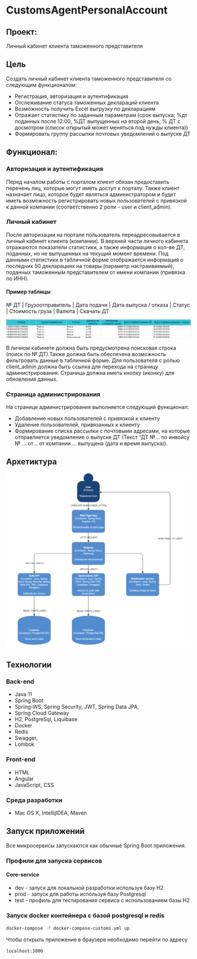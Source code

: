 # CustomsAgentPersonalAccount

## Проект:

Личный кабинет клиента таможенного представителя

## Цель

Создать личный кабинет клиента таможенного представителя со следующим функционалом:

- Регистрация, авторизация и аутентификация
- Отслеживание статуса таможенных деклараций клиента
- Возможность получить Excel выгрузку по декларациям
- Отражает статистику по заданным параметрам (срок выпуска; %дт поданных после 12:00, %ДТ выпущенных на второй день, %
  ДТ с досмотром (список открытый может меняться под нужды клиента))
- Формировать группу рассылки почтовых уведомлений о выпуске ДТ

## Функционал:

### Авторизация и аутентификация

Перед началом работы с порталом клиент обязан предоставить перечень лиц, которые могут иметь доступ к порталу.
Также клиент назначает лицо, которое будет являться администратором и будет иметь возможность регистрировать новых
пользователей с привязкой к данной компании (соответственно 2 роли - user и client_admin).

### Личный кабинет

После авторизации на портале пользователь переадресовывается в личный кабинет клиента (компании).
В верхней части личного кабинета отражаются показатели статистики, а также информация о кол-ве ДТ, поданных, но не
выпущенных на текущий момент времени.
Под данными статистики в табличной форме отображается информация о последних 50 декларациях на товары (параметр
настраиваемый), поданных таможенным представителем от имени компании (привязка по ИНН).

#### Пример таблицы

№ ДТ | Грузоотправитель | Дата подачи | Дата выпуска / отказа | Статус | Стоимость груза | Валюта | Скачать ДТ

<img src="tableTemplate.png" alt="table">

В личном кабинете должна быть предусмотрена поисковая строка (поиск по № ДТ).Также должна быть обеспечена возможность
фильтровать данные в табличной форме.
Для пользователя с ролью client_admin должна быть ссылка для перехода на страницу администрирования.
Страница должна иметь кнопку (иконку) для обновления данных.

### Страница администрирования

На странице администрирования выполняется следующий функционал:

- Добавление новых пользователей с привязкой к клиенту
- Удаление пользователей, привязанных к клиенту
- Формирование списка рассылки с почтовыми адресами, на которые отправляется уведомление о выпуске ДТ (Текст “ДТ №… по
  инвойсу № … от .. от компании … выпущена (дата и время выпуска)).

## Архетиктура

<img src="architecture.png" alt="image">

## Технологии

### Back-end

- Java 11
- Spring Boot
- Spring-WS, Spring Security, JWT, Spring Data JPA,
- Spring Cloud Gateway
- H2, PostgreSql, Liquibase
- Docker
- Redis
- Swagger,
- Lombok

### Front-end

- HTML
- Angular
- JavaScript, CSS

### Среда разработки

- Mac OS X, IntellijIDEA, Maven

## Запуск приложений

Все микросервисы запускаются как обычные Spring Boot приложения.

### Профили для запуска сервисов

#### Core-service

- dev - запуск для локальной разработки используя базу H2
- prod - запуск для работы используя базу Postgresql
- test - профиль для тестирования сервиса с использованием базы H2

### Запуск docker контейнера с базой postgresql и redis

```sh
docker-compose -f docker-compose-customs.yml up
```

Чтобы открыть приложение в браузере необходимо перейти по адресу

```sh
localhost:3000
```




